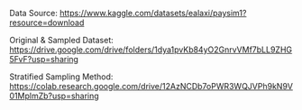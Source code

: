 Data Source: https://www.kaggle.com/datasets/ealaxi/paysim1?resource=download

Original & Sampled Dataset: https://drive.google.com/drive/folders/1dya1pvKb84yO2GnrvVMf7bLL9ZHG5FvF?usp=sharing

Stratified Sampling Method: https://colab.research.google.com/drive/12AzNCDb7oPWR3WQJVPh9kN9V01MplmZb?usp=sharing
